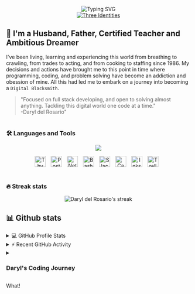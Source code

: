 <p align="center">
    <!-- Typing SVG by DenverCoder1 - https://github.com/DenverCoder1/readme-typing-svg -->
    <img src="https://readme-typing-svg.demolab.com?font=Fira+Code&weight=500&size=22&duration=1&pause=11111&color=F77102&center=true&vCenter=true&width=435&height=30&lines=Daryl+del+Rosario" alt="Typing SVG" /><br>
    <a href="https://git.io/typing-svg">
        <img src="https://readme-typing-svg.demolab.com?font=Fira+Code&weight=500&size=33&duration=2222&pause=222&color=F77102&center=true&vCenter=true&width=435&lines=Full+Stack+Developer;Life+Long+Learner;Experienced+Go+Getter" alt="Three Identities" />
    </a><br>
</p>   

## 🫶 I'm a Husband, Father, Certified Teacher and Ambitious Dreamer   

I've been living, learning and experiencing this world from breathing to crawling, from trades to acting, and from cooking to staffing since 1986. My decisions and actions have brought me to this point in time where programming, coding, and problem solving have become an addiction and obession of mine. All this had led me to embark on a journey into becoming a `Digital Blacksmith`.    

> "Focused on full stack developing, and open to solving almost anything. Tackling this digital world one code at a time."   
> -Daryl del Rosario"   

#

### 🛠️ Languages and Tools   

<p align="center">
    <a href="https://skillicons.dev">
        <img src="https://skillicons.dev/icons?i=html,css,js,git,github,bootstrap,java,spring,mysql,jquery,md,vscode&theme=dark&perline=22">
    </a>
</p>   

<p align="center">
    <img alt="Thymeleaf" width="30px" style="padding-right:10px;" src="https://cdn.simpleicons.org/thymeleaf/hotpink">
    <img alt="Postman" width="30px" style="padding-right:10px;" src="https://cdn.simpleicons.org/postman">
    <img alt="Netbeans" width="30px" style="padding-right:10px;" src="https://cdn.simpleicons.org/apachenetbeanside/gray">
    <img alt="Bash" width="30px" style="padding-right:10px;" src="https://cdn.jsdelivr.net/gh/devicons/devicon/icons/bash/bash-original.svg">
    <img alt="Slack" width="30px" style="padding-right:10px;" src="https://cdn.jsdelivr.net/gh/devicons/devicon/icons/slack/slack-original.svg">
    <img alt="Canva" width="30px" style="padding-right:10px;" src="https://cdn.jsdelivr.net/gh/devicons/devicon/icons/canva/canva-original.svg">
    <img alt="Inkscape" width="30px" style="padding-right:10px;" src="https://cdn.jsdelivr.net/gh/devicons/devicon/icons/inkscape/inkscape-plain.svg">
    <img alt="Trello" width="30px" style="padding-right:10px;" src="https://cdn.jsdelivr.net/gh/devicons/devicon/icons/trello/trello-plain.svg"> 
</p>   

#

### 🔥 Streak stats   

<p align="center">
    <img src="https://streak-stats.demolab.com/?user=daryldelrosario&theme=gruvbox_duo&border_radius=4.44" alt="Daryl del Rosario's streak">
</p>   

## 📊 Github stats
<details> 
    <summary>💻 GitHub Profile Stats</summary>
    <br/>
        <img alt="Dary del Rosario's Github Stats" src="https://github-readme-stats.vercel.app/api/?username=daryldelrosario&show_icons=true&include_all_commits=true&count_private=true&theme=gruvbox" width="30%">
        <img alt="Daryl del Rosario's Top Languages" src="https://github-readme-stats.vercel.app/api/top-langs/?username=daryldelrosario&langs_count=8&layout=compact&theme=gruvbox" width="30%">
        <br/>
        <b>Note:</b> Top languages is only a metric of the languages my public code consists of and doesn't reflect experience or skill level.
</details>

<details>
  <summary>⚡ Recent GitHub Activity</summary>
  <br/>
    <img alt="Daryl del Rosario's Activity Graph" src="https://activity-graph.herokuapp.com/graph/?username=daryldelrosario&bg_color=1F222E&color=F8D866&line=F85D7F&point=FFFFFF&hide_border=true" />
</details>


<details>
    <summary><h3>Daryl's Coding Journey</h3></summary>
    I started here, and now I'm there.
</details>

What!

